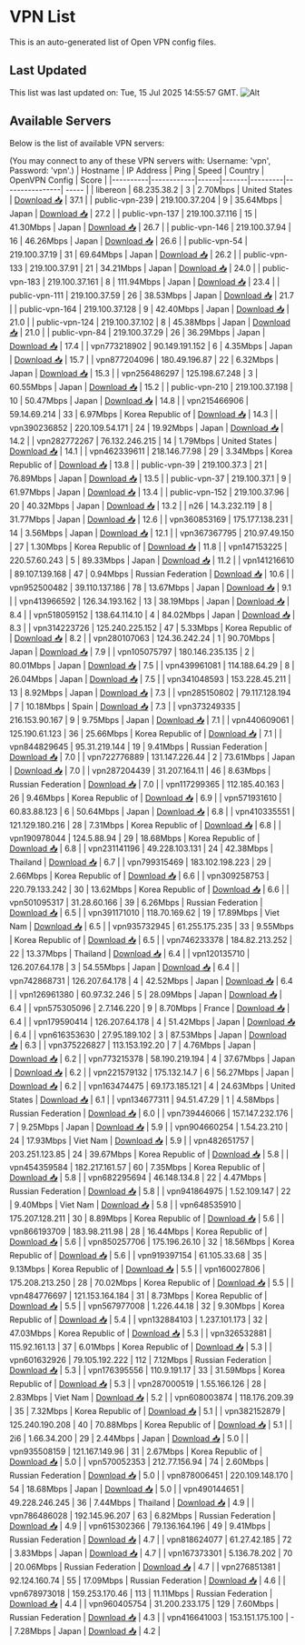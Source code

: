 # VPN List

This is an auto-generated list of Open VPN config files.

## Last Updated

This list was last updated on: Tue, 15 Jul 2025 14:55:57 GMT.
![Alt](https://repobeats.axiom.co/api/embed/186b98318ef1479477931607c1ad7d823f12451f.svg "Repobeats analytics image")

## Available Servers

Below is the list of available VPN servers:

(You may connect to any of these VPN servers with: Username: 'vpn', Password: 'vpn'.)
| Hostname | IP Address | Ping | Speed | Country | OpenVPN Config | Score |
|----------|------------|------|-------|---------|----------------| ----- |
| libereon | 68.235.38.2 | 3 | 2.70Mbps | United States | [Download 📥](./configs/server_0_US.ovpn) | 37.1 |
| public-vpn-239 | 219.100.37.204 | 9 | 35.64Mbps | Japan | [Download 📥](./configs/server_1_JP.ovpn) | 27.2 |
| public-vpn-137 | 219.100.37.116 | 15 | 41.30Mbps | Japan | [Download 📥](./configs/server_2_JP.ovpn) | 26.7 |
| public-vpn-146 | 219.100.37.94 | 16 | 46.26Mbps | Japan | [Download 📥](./configs/server_3_JP.ovpn) | 26.6 |
| public-vpn-54 | 219.100.37.19 | 31 | 69.64Mbps | Japan | [Download 📥](./configs/server_4_JP.ovpn) | 26.2 |
| public-vpn-133 | 219.100.37.91 | 21 | 34.21Mbps | Japan | [Download 📥](./configs/server_5_JP.ovpn) | 24.0 |
| public-vpn-183 | 219.100.37.161 | 8 | 111.94Mbps | Japan | [Download 📥](./configs/server_6_JP.ovpn) | 23.4 |
| public-vpn-111 | 219.100.37.59 | 26 | 38.53Mbps | Japan | [Download 📥](./configs/server_7_JP.ovpn) | 21.7 |
| public-vpn-164 | 219.100.37.128 | 9 | 42.40Mbps | Japan | [Download 📥](./configs/server_8_JP.ovpn) | 21.0 |
| public-vpn-124 | 219.100.37.102 | 8 | 45.38Mbps | Japan | [Download 📥](./configs/server_9_JP.ovpn) | 21.0 |
| public-vpn-84 | 219.100.37.29 | 26 | 36.29Mbps | Japan | [Download 📥](./configs/server_10_JP.ovpn) | 17.4 |
| vpn773218902 | 90.149.191.152 | 6 | 4.35Mbps | Japan | [Download 📥](./configs/server_11_JP.ovpn) | 15.7 |
| vpn877204096 | 180.49.196.87 | 22 | 6.32Mbps | Japan | [Download 📥](./configs/server_12_JP.ovpn) | 15.3 |
| vpn256486297 | 125.198.67.248 | 3 | 60.55Mbps | Japan | [Download 📥](./configs/server_13_JP.ovpn) | 15.2 |
| public-vpn-210 | 219.100.37.198 | 10 | 50.47Mbps | Japan | [Download 📥](./configs/server_14_JP.ovpn) | 14.8 |
| vpn215466906 | 59.14.69.214 | 33 | 6.97Mbps | Korea Republic of | [Download 📥](./configs/server_15_KR.ovpn) | 14.3 |
| vpn390236852 | 220.109.54.171 | 24 | 19.92Mbps | Japan | [Download 📥](./configs/server_16_JP.ovpn) | 14.2 |
| vpn282772267 | 76.132.246.215 | 14 | 1.79Mbps | United States | [Download 📥](./configs/server_17_US.ovpn) | 14.1 |
| vpn462339611 | 218.146.77.98 | 29 | 3.34Mbps | Korea Republic of | [Download 📥](./configs/server_18_KR.ovpn) | 13.8 |
| public-vpn-39 | 219.100.37.3 | 21 | 76.89Mbps | Japan | [Download 📥](./configs/server_19_JP.ovpn) | 13.5 |
| public-vpn-37 | 219.100.37.1 | 9 | 61.97Mbps | Japan | [Download 📥](./configs/server_20_JP.ovpn) | 13.4 |
| public-vpn-152 | 219.100.37.96 | 20 | 40.32Mbps | Japan | [Download 📥](./configs/server_21_JP.ovpn) | 13.2 |
| n26 | 14.3.232.119 | 8 | 31.77Mbps | Japan | [Download 📥](./configs/server_22_JP.ovpn) | 12.6 |
| vpn360853169 | 175.177.138.231 | 14 | 3.56Mbps | Japan | [Download 📥](./configs/server_23_JP.ovpn) | 12.1 |
| vpn367367795 | 210.97.49.150 | 27 | 1.30Mbps | Korea Republic of | [Download 📥](./configs/server_24_KR.ovpn) | 11.8 |
| vpn147153225 | 220.57.60.243 | 5 | 89.33Mbps | Japan | [Download 📥](./configs/server_25_JP.ovpn) | 11.2 |
| vpn141216610 | 89.107.139.168 | 47 | 0.94Mbps | Russian Federation | [Download 📥](./configs/server_26_RU.ovpn) | 10.6 |
| vpn952500482 | 39.110.137.186 | 78 | 13.67Mbps | Japan | [Download 📥](./configs/server_27_JP.ovpn) | 9.1 |
| vpn413966592 | 126.34.193.162 | 13 | 38.19Mbps | Japan | [Download 📥](./configs/server_28_JP.ovpn) | 8.4 |
| vpn518059152 | 138.64.114.10 | 4 | 84.02Mbps | Japan | [Download 📥](./configs/server_29_JP.ovpn) | 8.3 |
| vpn314223726 | 125.240.225.152 | 47 | 5.33Mbps | Korea Republic of | [Download 📥](./configs/server_30_KR.ovpn) | 8.2 |
| vpn280107063 | 124.36.242.24 | 1 | 90.70Mbps | Japan | [Download 📥](./configs/server_31_JP.ovpn) | 7.9 |
| vpn105075797 | 180.146.235.135 | 2 | 80.01Mbps | Japan | [Download 📥](./configs/server_32_JP.ovpn) | 7.5 |
| vpn439961081 | 114.188.64.29 | 8 | 26.04Mbps | Japan | [Download 📥](./configs/server_33_JP.ovpn) | 7.5 |
| vpn341048593 | 153.228.45.211 | 13 | 8.92Mbps | Japan | [Download 📥](./configs/server_34_JP.ovpn) | 7.3 |
| vpn285150802 | 79.117.128.194 | 7 | 10.18Mbps | Spain | [Download 📥](./configs/server_35_ES.ovpn) | 7.3 |
| vpn373249335 | 216.153.90.167 | 9 | 9.75Mbps | Japan | [Download 📥](./configs/server_36_JP.ovpn) | 7.1 |
| vpn440609061 | 125.190.61.123 | 36 | 25.66Mbps | Korea Republic of | [Download 📥](./configs/server_37_KR.ovpn) | 7.1 |
| vpn844829645 | 95.31.219.144 | 19 | 9.41Mbps | Russian Federation | [Download 📥](./configs/server_38_RU.ovpn) | 7.0 |
| vpn722776889 | 131.147.226.44 | 2 | 73.61Mbps | Japan | [Download 📥](./configs/server_39_JP.ovpn) | 7.0 |
| vpn287204439 | 31.207.164.11 | 46 | 8.63Mbps | Russian Federation | [Download 📥](./configs/server_40_RU.ovpn) | 7.0 |
| vpn117299365 | 112.185.40.163 | 26 | 9.46Mbps | Korea Republic of | [Download 📥](./configs/server_41_KR.ovpn) | 6.9 |
| vpn571931610 | 60.83.88.123 | 6 | 50.64Mbps | Japan | [Download 📥](./configs/server_42_JP.ovpn) | 6.8 |
| vpn410335551 | 121.129.180.216 | 28 | 7.31Mbps | Korea Republic of | [Download 📥](./configs/server_43_KR.ovpn) | 6.8 |
| vpn190978044 | 124.5.88.94 | 29 | 18.68Mbps | Korea Republic of | [Download 📥](./configs/server_44_KR.ovpn) | 6.8 |
| vpn231141196 | 49.228.103.131 | 24 | 42.38Mbps | Thailand | [Download 📥](./configs/server_45_TH.ovpn) | 6.7 |
| vpn799315469 | 183.102.198.223 | 29 | 2.66Mbps | Korea Republic of | [Download 📥](./configs/server_46_KR.ovpn) | 6.6 |
| vpn309258753 | 220.79.133.242 | 30 | 13.62Mbps | Korea Republic of | [Download 📥](./configs/server_47_KR.ovpn) | 6.6 |
| vpn501095317 | 31.28.60.166 | 39 | 6.26Mbps | Russian Federation | [Download 📥](./configs/server_48_RU.ovpn) | 6.5 |
| vpn391171010 | 118.70.169.62 | 19 | 17.89Mbps | Viet Nam | [Download 📥](./configs/server_49_VN.ovpn) | 6.5 |
| vpn935732945 | 61.255.175.235 | 33 | 9.55Mbps | Korea Republic of | [Download 📥](./configs/server_50_KR.ovpn) | 6.5 |
| vpn746233378 | 184.82.213.252 | 22 | 13.37Mbps | Thailand | [Download 📥](./configs/server_51_TH.ovpn) | 6.4 |
| vpn120135710 | 126.207.64.178 | 3 | 54.55Mbps | Japan | [Download 📥](./configs/server_52_JP.ovpn) | 6.4 |
| vpn742868731 | 126.207.64.178 | 4 | 42.52Mbps | Japan | [Download 📥](./configs/server_53_JP.ovpn) | 6.4 |
| vpn126961380 | 60.97.32.246 | 5 | 28.09Mbps | Japan | [Download 📥](./configs/server_54_JP.ovpn) | 6.4 |
| vpn575305096 | 2.7.146.220 | 9 | 8.70Mbps | France | [Download 📥](./configs/server_55_FR.ovpn) | 6.4 |
| vpn179590414 | 126.207.64.178 | 4 | 51.42Mbps | Japan | [Download 📥](./configs/server_56_JP.ovpn) | 6.4 |
| vpn616353630 | 27.95.189.102 | 3 | 87.53Mbps | Japan | [Download 📥](./configs/server_57_JP.ovpn) | 6.3 |
| vpn375226827 | 113.153.192.20 | 7 | 4.76Mbps | Japan | [Download 📥](./configs/server_58_JP.ovpn) | 6.2 |
| vpn773215378 | 58.190.219.194 | 4 | 37.67Mbps | Japan | [Download 📥](./configs/server_59_JP.ovpn) | 6.2 |
| vpn221579132 | 175.132.14.7 | 6 | 56.27Mbps | Japan | [Download 📥](./configs/server_60_JP.ovpn) | 6.2 |
| vpn163474475 | 69.173.185.121 | 4 | 24.63Mbps | United States | [Download 📥](./configs/server_61_US.ovpn) | 6.1 |
| vpn134677311 | 94.51.47.29 | 1 | 4.58Mbps | Russian Federation | [Download 📥](./configs/server_62_RU.ovpn) | 6.0 |
| vpn739446066 | 157.147.232.176 | 7 | 9.25Mbps | Japan | [Download 📥](./configs/server_63_JP.ovpn) | 5.9 |
| vpn904660254 | 1.54.23.210 | 24 | 17.93Mbps | Viet Nam | [Download 📥](./configs/server_64_VN.ovpn) | 5.9 |
| vpn482651757 | 203.251.123.85 | 24 | 39.67Mbps | Korea Republic of | [Download 📥](./configs/server_65_KR.ovpn) | 5.8 |
| vpn454359584 | 182.217.161.57 | 60 | 7.35Mbps | Korea Republic of | [Download 📥](./configs/server_66_KR.ovpn) | 5.8 |
| vpn682295694 | 46.148.134.8 | 22 | 4.47Mbps | Russian Federation | [Download 📥](./configs/server_67_RU.ovpn) | 5.8 |
| vpn941864975 | 1.52.109.147 | 22 | 9.40Mbps | Viet Nam | [Download 📥](./configs/server_68_VN.ovpn) | 5.8 |
| vpn648535910 | 175.207.128.211 | 30 | 8.89Mbps | Korea Republic of | [Download 📥](./configs/server_69_KR.ovpn) | 5.6 |
| vpn866193709 | 183.98.211.98 | 28 | 16.44Mbps | Korea Republic of | [Download 📥](./configs/server_70_KR.ovpn) | 5.6 |
| vpn850257706 | 175.196.26.10 | 32 | 18.56Mbps | Korea Republic of | [Download 📥](./configs/server_71_KR.ovpn) | 5.6 |
| vpn919397154 | 61.105.33.68 | 35 | 9.13Mbps | Korea Republic of | [Download 📥](./configs/server_72_KR.ovpn) | 5.5 |
| vpn160027806 | 175.208.213.250 | 28 | 70.02Mbps | Korea Republic of | [Download 📥](./configs/server_73_KR.ovpn) | 5.5 |
| vpn484776697 | 121.153.164.184 | 31 | 8.73Mbps | Korea Republic of | [Download 📥](./configs/server_74_KR.ovpn) | 5.5 |
| vpn567977008 | 1.226.44.18 | 32 | 9.30Mbps | Korea Republic of | [Download 📥](./configs/server_75_KR.ovpn) | 5.4 |
| vpn132884103 | 1.237.101.173 | 32 | 47.03Mbps | Korea Republic of | [Download 📥](./configs/server_76_KR.ovpn) | 5.3 |
| vpn326532881 | 115.92.161.13 | 37 | 6.01Mbps | Korea Republic of | [Download 📥](./configs/server_77_KR.ovpn) | 5.3 |
| vpn601632926 | 79.105.192.222 | 112 | 7.12Mbps | Russian Federation | [Download 📥](./configs/server_78_RU.ovpn) | 5.3 |
| vpn176395556 | 110.9.191.17 | 33 | 31.59Mbps | Korea Republic of | [Download 📥](./configs/server_79_KR.ovpn) | 5.3 |
| vpn287000519 | 1.55.166.126 | 28 | 2.83Mbps | Viet Nam | [Download 📥](./configs/server_80_VN.ovpn) | 5.2 |
| vpn608003874 | 118.176.209.39 | 35 | 7.32Mbps | Korea Republic of | [Download 📥](./configs/server_81_KR.ovpn) | 5.1 |
| vpn382152879 | 125.240.190.208 | 40 | 70.88Mbps | Korea Republic of | [Download 📥](./configs/server_82_KR.ovpn) | 5.1 |
| 2i6 | 1.66.34.200 | 29 | 2.44Mbps | Japan | [Download 📥](./configs/server_83_JP.ovpn) | 5.0 |
| vpn935508159 | 121.167.149.96 | 31 | 2.67Mbps | Korea Republic of | [Download 📥](./configs/server_84_KR.ovpn) | 5.0 |
| vpn570052353 | 212.77.156.94 | 74 | 2.60Mbps | Russian Federation | [Download 📥](./configs/server_85_RU.ovpn) | 5.0 |
| vpn878006451 | 220.109.148.170 | 54 | 18.68Mbps | Japan | [Download 📥](./configs/server_86_JP.ovpn) | 5.0 |
| vpn490144651 | 49.228.246.245 | 36 | 7.44Mbps | Thailand | [Download 📥](./configs/server_87_TH.ovpn) | 4.9 |
| vpn786486028 | 192.145.96.207 | 63 | 6.82Mbps | Russian Federation | [Download 📥](./configs/server_88_RU.ovpn) | 4.9 |
| vpn615302366 | 79.136.164.196 | 49 | 9.41Mbps | Russian Federation | [Download 📥](./configs/server_89_RU.ovpn) | 4.7 |
| vpn818624077 | 61.27.42.185 | 72 | 3.83Mbps | Japan | [Download 📥](./configs/server_90_JP.ovpn) | 4.7 |
| vpn167373301 | 5.136.78.202 | 70 | 20.06Mbps | Russian Federation | [Download 📥](./configs/server_91_RU.ovpn) | 4.7 |
| vpn276851381 | 92.124.160.74 | 55 | 17.09Mbps | Russian Federation | [Download 📥](./configs/server_92_RU.ovpn) | 4.6 |
| vpn678973018 | 159.253.170.46 | 113 | 11.11Mbps | Russian Federation | [Download 📥](./configs/server_93_RU.ovpn) | 4.4 |
| vpn960405754 | 31.200.233.175 | 129 | 7.60Mbps | Russian Federation | [Download 📥](./configs/server_94_RU.ovpn) | 4.3 |
| vpn416641003 | 153.151.175.100 | - | 7.28Mbps | Japan | [Download 📥](./configs/server_95_JP.ovpn) | 4.2 |
